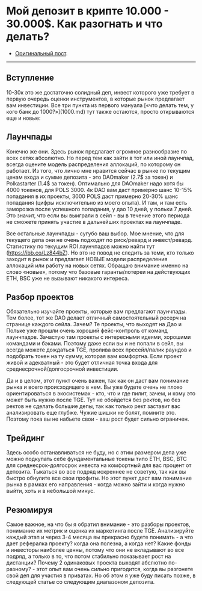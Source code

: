 # Мой депозит в крипте 10.000 - 30.000$. Как разогнать и что делать?
- [Оригинальный пост](https://t.me/idoresearch/199).
---

## Вступление
10-30к это же достаточно солидный деп, инвест которого уже требует в первую очередь оценки инструментов, в которые рынок предлагает вам инвестиции. Все три пункта из первого мануала [«что делать тем, у кого банк до $1000?»]($1000.md) тут также остаются, просто открываются еще и новые:

## Лаунчпады 
Конечно же они. Здесь рынок предлагает огромное разнообразие по всех сетях абсолютно. Но перед тем как зайти в тот или иной лаунчпад, всегда оцените модель распределения аллокаций, по которому он работает. Из того, что лично мне нравится сейчас в рынке по текущим ценам входа и сумме депозита - это DAOmaker (2.7$ за токен) и Polkastarter (1.4$ за токен). Оптимально для DAOmaker надо хотя бы 4000 токенов, для POLS 3000. 4к DAO вам даст примерно шанс 10-15% попадания в их проекты, 3000 POLS даст примерно 20-30% шанс попадания (цифры исключительно из моего опыта). И там, и там есть заморозка после успешного попадания, у дао 10 дней, у польки 7 дней. Это значит, что если вы выиграли в сейл - вы в течение этого периода не сможете принять участие в дальнейших проектах на лаунчпаде.

Все остальные лаунчпады - сугубо ваш выбор. Мое мнение, что для текущего депа они не очень подходят по риск/ревард и инвест/ревард. Статистику по текущим ROI лаунчпадов можно найти тут (https://ibb.co/Lz844bZ). Но это не повод не следить за теми, кто только заходит в рынок и предлагает НОВЫЕ модели распределения аллокаций или работу на новых сетях. Обращаю внимание именно на слово «новые», потому что базовые гаранты/лотереи на действующих ETH, BSC уже не вызывают никакого интереса. 

## Разбор проектов
Обязательно изучайте проекты, которые вам предлагают лаунчпады. Тем более, тот же DAO делает отличный самостоятельный ресерч на странице каждого сейла. Зачем? Те проекты, что выходят на Дао и Польке уже прошли очень хороший фейс-контроль от команд лаунчпадов. Зачастую там проекты с интересными идеями, хорошими командами и бэками. Поэтому даже если вы и не попали в сейл, вы всегда можете дождаться TGE, пролива всех пресейл/палик раундов и подобрать токен на ту сумму, которая вам комфортна. Если проект живой и адекватный - это будет отличная точка входа для среднесрочной/долгосрочной инвестиции. 

Да и в целом, этот пункт очень важен, так как он даст вам понимание рынка и всего происходящего в нем. Вы уже будете очень не плохо ориентироваться в экосистемах - кто, что и где пилит, зачем, и кому это может быть нужно после TGE. Тут не обойдется без ректов, но без ректов не сделать большие депы, так как только рект заставит вас анализировать еще глубже. Чужие шишки не болят, помните это. Поэтому пока вы не набьете свои - ваш рост будет сильно ограничен.

## Трейдинг
Здесь особо останавливаться не буду, но с этим размером депа уже можно подкупать себе фундаментальные токены типо ETH, BSC, BTC для среднесрок-долгосрок инвеста на комфортный для вас процент от депозита. Тыкаться во все подряд искреннее не советую, так  как вы быстро обнулите все свои профиты. Но этот пункт даст вам понимание рынка в рамках его направления - когда можно зайти и когда нужно выйти, хоть и в небольшой минус.

## Резюмируя
Самое важное, на что бы я обратил внимание - это разборы проектов, понимание их метрик и оценка их маркетинга после TGE. Анализируйте каждый этап и через 3-4 месяца вы прекрасно будете понимать - а что дает рефералка проекту? когда она полезна, а когда нет? Какие фонды и инвесторы наиболее ценны, потому что они не вкладывают во все подряд, а только в то, что потом стабильно показывает рост на дистанции? Почему 2 одинаковых проекта выходят абслютно по-разному? - этот опыт вам очень сильно пригодится, когда вы разгонете свой деп для участия в приватах. Но об этом я уже буду писать позже, в следующей статье со следующим диапазоном депозита.